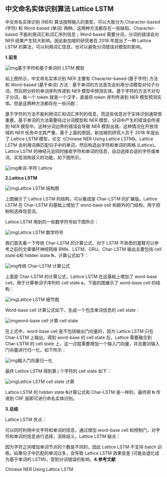 ## 中文命名实体识别算法 Lattice LSTM



中文命名实体识别 (NER) 算法按照输入的类型，可以大致分为 Character-based (字符) 和 Word-based (单词) 两种。这两种方法都存在一些缺陷，Character-based 不能利用词汇和词汇序列信息；Word-based 需要分词，分词的错误会对 NER 结果产生较大影响。因此新加坡的研究者在 2018 年提出了一种 Lattice LSTM 的算法，可以利用词汇信息，也可以避免分词错误对模型的影响。

**1.前言**

![img](imgs/8718367adab44aed0b6f23f397ee9906a08bfbf9.jpeg)基于字符和基于单词的 LSTM 模型

如上图所示，中文命名实体识别 NER 主要有 Character-based (基于字符) 方法和 Word-based (基于单词) 方法：基于单词的方法首先会利用分词模型对句子分词，然后把分好的单词序列传递到 NER 模型中预测实体。基于字符的方法不对句子分词，每一个 token 就是一个汉字，直接将 token 序列传递到 NER 模型预测实体。但是这两种方法都存在一些问题：

基于字符的方法不能利用词汇和词汇序列的信息，而这些信息对于实体识别通常很重要。基于单词的方法需要经过分词模型和 NER 模型，分词中产生的错误会传递到 NER 模型中。这种分词边界的错误会导致 NER 模型出错，这种情况在开放领域的 NER 任务中尤其严重。基于上面的原因，新加坡的研究人员于 2018 年提出了 Lattice LSTM 模型，论文《Chinese NER Using Lattice LSTM》。Lattice LSTM 会利用词典匹配句子中的单词，然后构造出字符和单词的网格 (Lattice)。Lattice LSTM 的神经元会同时接收字符和单词的信息，自动选择合适的字符或单词，实现消除歧义的功能，如下图所示。

![img](imgs/7af40ad162d9f2d3a4c1e3c28a1e94146127ccc1.png)单词-字符 Lattice

**2.Lattice LSTM**

![img](imgs/8694a4c27d1ed21b33e44d948f9cc3c350da3f8e.png)Lattice LSTM 结构图

上图展示了 Lattice LSTM 的结构，可以看成是 Char-LSTM 的扩展版。Lattice LSTM 在 Char-LSTM 的基础上增加了 word-base cell 和额外的门结构，用于控制和选择信息流。

Lattice LSTM 用到的一些数学符号如下图所示：

![img](imgs/faf2b2119313b07e9d67ab2d2f258f2496dd8c32.png)Lattice LSTM 数学符号

我们首先看一下传统 Char-LSTM 的计算公式，对于 LSTM 不熟悉的童鞋可以参考之前的文章循环神经网络 RNN、LSTM、GRU。Char-LSTM 输出主要包括 cell state **c**和 hidden state **h**，计算公式如下：

![img](imgs/94cad1c8a786c91792f6eb3aedcf6ec83ac75731.png)传统 Char-LSTM 计算公式

上面是 Char-LSTM 的计算公式，Lattice LSTM 在这基础上增加了 word-base cell，用于计算单词子序列的 cell state **c**。下面的图展示了 word-base cell 的结构：

![img](imgs/8601a18b87d6277f3aea28010dca0137e824fc0c.png)Lattice LSTM 细节图

Word-base cell 计算公式如下，生成一个包含单词信息的 cell state：

![img](imgs/6a600c338744ebf8bbd338e1fa0bc92d6259a743.png)word-base cell 计算 cell state

在上式中，word-base cell 是不包括输出门向量的，因为 Lattice LSTM 只在 Char-LSTM 上输出。得到 word-base 的 cell state 后，Lattice 需要融合到 Char-LSTM 的 cell state 上，这一过程需要增加一个输入门向量，并且要对输入门向量进行归一化，如下所示：

![img](imgs/09fa513d269759eea5c40fc091095d116c22df1a.png)输入门向量归一化

最终 Lattice LSTM 得到第 j 个字符的 cell state 如下：

![img](imgs/d788d43f8794a4c2876b445b2d0605d2ac6e396b.png)Lattice LSTM cell state 计算

Lattice LSTM 的 hidden state **h**计算公式和 Char-LSTM 是一样的，最终把 **h** 传递到 CRF 层即可进行命名实体识别。

**3.总结**

Lattice LSTM 优点：

可以同时利用中文字符和单词的信息，通过增加 word-base cell 和控制门，对字符和单词的信息进行选择，消除歧义。Lattice LSTM 缺点：

因为字符之间增加单词节点的个数是不同的，因此 Lattice LSTM 不支持 batch 训练。如果句子中匹配的单词过多，会导致 Lattice LSTM 效果变差 (可能会退化成为基于单词的 LSTM)，受到分词错误的影响。**4.参考文献**

Chinese NER Using Lattice LSTM